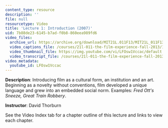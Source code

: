 ```yaml
---
content_type: resource
description: ''
file: null
resourcetype: Video
title: 'Lecture 1: Introduction (2007)'
uid: 7b88de23-6145-b7ad-f0b8-860eea989fd6
video_files:
  archive_url: https://archive.org/download/MIT21L.011F13/MIT21L_011F13_L01_300k.mp4
  video_captions_file: /courses/21l-011-the-film-experience-fall-2013/14992aee130858e6b0dc8d3841391936_LFOsw1Vccac.vtt
  video_thumbnail_file: https://img.youtube.com/vi/LFOsw1Vccac/default.jpg
  video_transcript_file: /courses/21l-011-the-film-experience-fall-2013/f3d33cfe6a9f83ba53dcd36542aafe22_LFOsw1Vccac.pdf
video_metadata:
  youtube_id: LFOsw1Vccac
---
```


**Description**: Introducing film as a cultural form, an institution and an art. Beginning as a novelty without conventions, film developed a unique language and grew into an embedded social norm. Examples: _Fred Ott's Sneeze, Great Train Robbery_.

**Instructor**: David Thorburn

See the Video Index tab for a chapter outline of this lecture and links to view each chapter.
